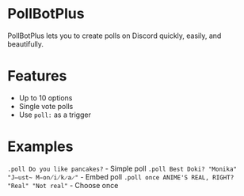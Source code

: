 # PollBotPlus
PollBotPlus lets you to create polls on Discord quickly, easily, and beautifully.

# Features

- Up to 10 options
- Single vote polls
- Use `poll:` as a trigger

# Examples 
`.poll Do you like pancakes?` - Simple poll
`.poll Best Doki? "Monika" "J̶ust̴ M̵on̸i̸k̷a̷"` - Embed poll
`.poll once ANIME'S REAL, RIGHT? "Real" "Not real"` - Choose once